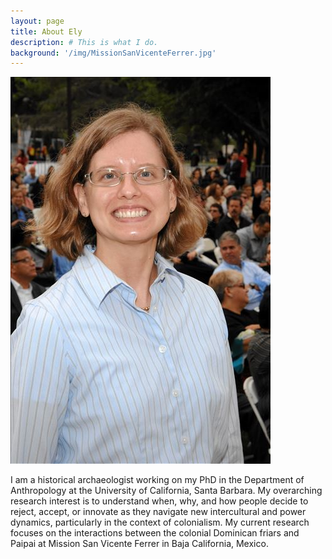 ```yaml
---
layout: page
title: About Ely
description: # This is what I do.
background: '/img/MissionSanVicenteFerrer.jpg'
---
```


![Ely Rareshide](/img/ER.jpg)

I am a historical archaeologist working on my PhD in the Department of Anthropology at the University of California, Santa Barbara. My overarching research interest is to understand when, why, and how people decide to reject, accept, or innovate as they navigate new intercultural and power dynamics, particularly in the context of colonialism. My current research focuses on the interactions between the colonial Dominican friars and Paipai at Mission San Vicente Ferrer in Baja California, Mexico.
